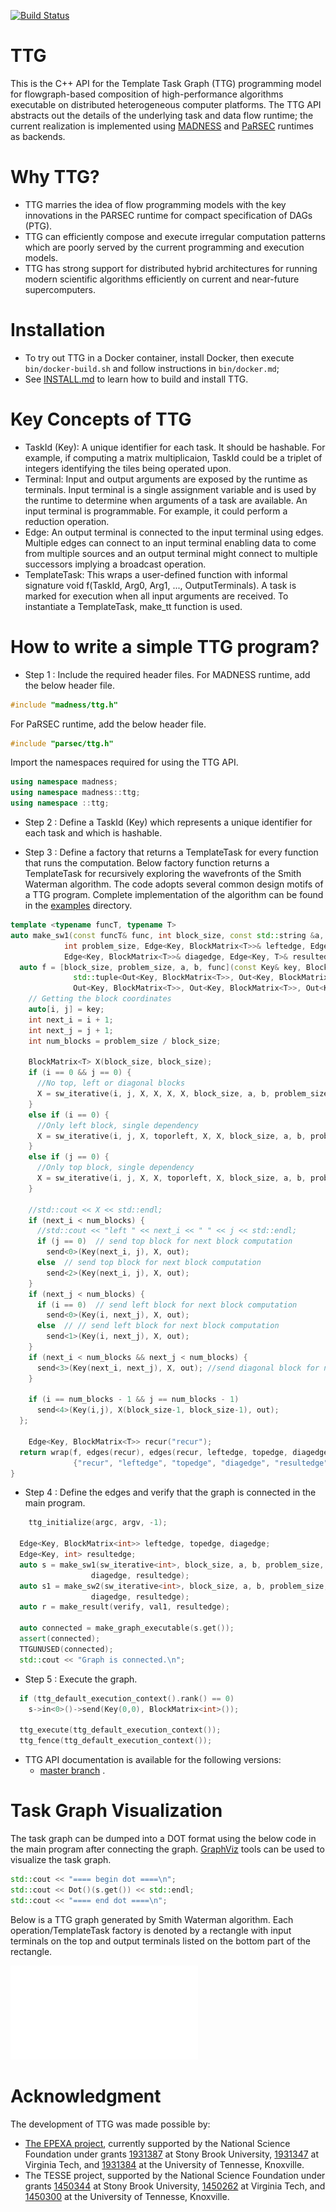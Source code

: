 [![Build Status](https://travis-ci.com/TESSEorg/ttg.svg?branch=master)](https://travis-ci.com/TESSEorg/ttg)

# TTG
This is the C++ API for the Template Task Graph (TTG) programming model for flowgraph-based composition of high-performance algorithms executable on distributed heterogeneous computer platforms. The TTG API abstracts out the details of the underlying task and data flow runtime; the current realization is implemented using [MADNESS](https://github.com/m-a-d-n-e-s-s/madness) and [PaRSEC](https://bitbucket.org/icldistcomp/parsec.git) runtimes as backends.

# Why TTG?

- TTG marries the idea of flow programming models with the key innovations in the PARSEC runtime for compact specification of DAGs (PTG).
- TTG can efficiently compose and execute irregular computation patterns which are poorly served by the current programming and execution models.
- TTG has strong support for distributed hybrid architectures for running modern scientific algorithms efficiently on current and near-future supercomputers. 

# Installation

- To try out TTG in a Docker container, install Docker, then execute `bin/docker-build.sh` and follow instructions in `bin/docker.md`;
- See [INSTALL.md](https://github.com/TESSEorg/ttg/blob/master/INSTALL.md) to learn how to build and install TTG.

# Key Concepts of TTG

- TaskId (Key): A unique identifier for each task. It should be hashable. For example, if computing a matrix multiplicaion, TaskId could be a triplet of integers identifying the tiles being operated upon.
- Terminal: Input and output arguments are exposed by the runtime as terminals. Input terminal is a single assignment variable and is used by the runtime to determine when arguments of a task are available. An input terminal is programmable. For example, it could perform a reduction operation.
- Edge: An output terminal is connected to the input terminal using edges. Multiple edges can connect to an input terminal enabling data to come from multiple sources and an output terminal might connect to multiple successors implying a broadcast operation.
- TemplateTask: This wraps a user-defined function with informal signature void f(TaskId, Arg0, Arg1, ..., OutputTerminals). A task is marked for execution when all input arguments are received. To instantiate a TemplateTask, make\_tt function is used.  

# How to write a simple TTG program?

- Step 1 : Include the required header files. 
For MADNESS runtime, add the below header file.

```cpp
#include "madness/ttg.h"
```

For PaRSEC runtime, add the below header file.
```cpp
#include "parsec/ttg.h"
```
Import the namespaces required for using the TTG API.

```cpp
using namespace madness;
using namespace madness::ttg;
using namespace ::ttg;
```
- Step 2 : Define a TaskId (Key) which represents a unique identifier for each task and which is hashable.

- Step 3 : Define a factory that returns a TemplateTask for every function that runs the computation. Below factory function returns a TemplateTask for recursively exploring the wavefronts of the Smith Waterman algorithm. The code adopts several common design motifs of a TTG program. Complete implementation of the algorithm can be found in the [examples](examples/) directory.

```cpp
template <typename funcT, typename T>
auto make_sw1(const funcT& func, int block_size, const std::string &a, const std::string &b,
            int problem_size, Edge<Key, BlockMatrix<T>>& leftedge, Edge<Key, BlockMatrix<T>>& topedge,
            Edge<Key, BlockMatrix<T>>& diagedge, Edge<Key, T>& resultedge) {
  auto f = [block_size, problem_size, a, b, func](const Key& key, BlockMatrix<T>&& toporleft,
              std::tuple<Out<Key, BlockMatrix<T>>, Out<Key, BlockMatrix<T>>,
              Out<Key, BlockMatrix<T>>, Out<Key, BlockMatrix<T>>, Out<Key, T>>& out) {
    // Getting the block coordinates
    auto[i, j] = key;
    int next_i = i + 1;
    int next_j = j + 1;
    int num_blocks = problem_size / block_size;

    BlockMatrix<T> X(block_size, block_size);
    if (i == 0 && j == 0) {
      //No top, left or diagonal blocks
      X = sw_iterative(i, j, X, X, X, X, block_size, a, b, problem_size);
    }
    else if (i == 0) {
      //Only left block, single dependency
      X = sw_iterative(i, j, X, toporleft, X, X, block_size, a, b, problem_size);
    }
    else if (j == 0) {
      //Only top block, single dependency
      X = sw_iterative(i, j, X, X, toporleft, X, block_size, a, b, problem_size);
    }

    //std::cout << X << std::endl;
    if (next_i < num_blocks) {
      //std::cout << "left " << next_i << " " << j << std::endl;
      if (j == 0)  // send top block for next block computation
        send<0>(Key(next_i, j), X, out);
      else  // send top block for next block computation
        send<2>(Key(next_i, j), X, out);
    }
    if (next_j < num_blocks) {
      if (i == 0)  // send left block for next block computation
        send<0>(Key(i, next_j), X, out);
      else  // // send left block for next block computation
        send<1>(Key(i, next_j), X, out);
    }
    if (next_i < num_blocks && next_j < num_blocks) {
      send<3>(Key(next_i, next_j), X, out); //send diagonal block for next block computation
    }
  
    if (i == num_blocks - 1 && j == num_blocks - 1)
      send<4>(Key(i,j), X(block_size-1, block_size-1), out);
  };

	Edge<Key, BlockMatrix<T>> recur("recur");
  return wrap(f, edges(recur), edges(recur, leftedge, topedge, diagedge, resultedge), "sw1", {"recur"},
              {"recur", "leftedge", "topedge", "diagedge", "resultedge"});
}
```

- Step 4 : Define the edges and verify that the graph is connected in the main program.

```cpp
	ttg_initialize(argc, argv, -1);

  Edge<Key, BlockMatrix<int>> leftedge, topedge, diagedge;
  Edge<Key, int> resultedge;
  auto s = make_sw1(sw_iterative<int>, block_size, a, b, problem_size, leftedge, topedge,
                  diagedge, resultedge);
  auto s1 = make_sw2(sw_iterative<int>, block_size, a, b, problem_size, leftedge, topedge,
                  diagedge, resultedge);
  auto r = make_result(verify, val1, resultedge);

  auto connected = make_graph_executable(s.get());
  assert(connected);
  TTGUNUSED(connected);
  std::cout << "Graph is connected.\n";
```

- Step 5 : Execute the graph.

```cpp
  if (ttg_default_execution_context().rank() == 0)
    s->in<0>()->send(Key(0,0), BlockMatrix<int>());

  ttg_execute(ttg_default_execution_context());
  ttg_fence(ttg_default_execution_context());
```

- TTG API documentation is available for the following versions:
    - [master branch](https://tesseorg.github.io/ttg/dox-master) .

# Task Graph Visualization

The task graph can be dumped into a DOT format using the below code in the main program after connecting the graph. [GraphViz](https://www.graphviz.org/) tools can be used to visualize the task graph.

```cpp
std::cout << "==== begin dot ====\n";
std::cout << Dot()(s.get()) << std::endl;
std::cout << "==== end dot ====\n";
```

Below is a TTG graph generated by Smith Waterman algorithm. Each operation/TemplateTask factory is denoted by a rectangle with input terminals on the top and output terminals listed on the bottom part of the rectangle.

![](images/sw-df.pdf)

# Acknowledgment

The development of TTG was made possible by:
- [The EPEXA project](https://tesseorg.github.io/), currently supported by the National Science Foundation under grants [1931387](https://www.nsf.gov/awardsearch/showAward?AWD_ID=1931387) at Stony Brook University, [1931347](https://www.nsf.gov/awardsearch/showAward?AWD_ID=1931347) at Virginia Tech, and [1931384](https://www.nsf.gov/awardsearch/showAward?AWD_ID=1931384) at the University of Tennesse, Knoxville.
- The TESSE project, supported by the National Science Foundation under grants [1450344](https://www.nsf.gov/awardsearch/showAward?AWD_ID=1450344) at Stony Brook University, [1450262](https://www.nsf.gov/awardsearch/showAward?AWD_ID=1450262) at Virginia Tech, and [1450300](https://www.nsf.gov/awardsearch/showAward?AWD_ID=1450300) at the University of Tennesse, Knoxville.
